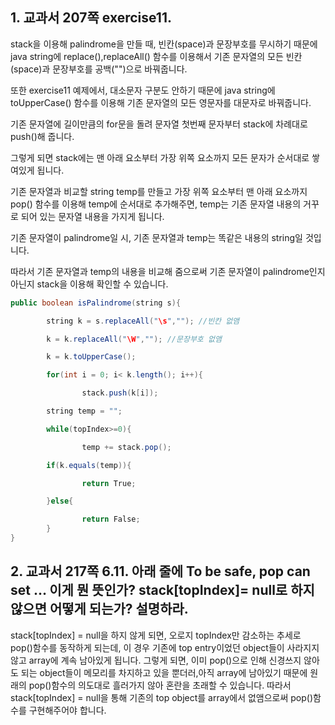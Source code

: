 ## 1. 교과서 207쪽 exercise11.

stack을 이용해 palindrome을 만들 때,
빈칸(space)과 문장부호를 무시하기 때문에 java string에 replace(),replaceAll() 함수를 이용해서 기존 문자열의 
모든 빈칸(space)과 문장부호를 공백("")으로 바꿔줍니다.

또한 exercise11 예제에서, 대소문자 구분도 안하기 때문에 java string에 toUpperCase() 함수를 이용해 기존 문자열의 모든 영문자를 대문자로 바꿔줍니다.

기존 문자열에 길이만큼의 for문을 돌려 문자열 첫번째 문자부터 stack에 차례대로 push()해 줍니다.

그렇게 되면 stack에는 맨 아래 요소부터 가장 위쪽 요소까지 모든 문자가 순서대로 쌓여있게 됩니다.

기존 문자열과 비교할 string temp를 만들고 가장 위쪽 요소부터 맨 아래 요소까지 pop() 함수를 이용해 temp에 순서대로 추가해주면,
temp는 기존 문자열 내용의 거꾸로 되어 있는 문자열 내용을 가지게 됩니다.

기존 문자열이 palindrome일 시, 기존 문자열과 temp는 똑같은 내용의 string일 것입니다.

따라서 기존 문자열과 temp의 내용을 비교해 줌으로써 기존 문자열이 palindrome인지 아닌지 stack을 이용해 확인할 수 있습니다.

```java
public boolean isPalindrome(string s){

        string k = s.replaceAll("\s",""); //빈칸 없앰

        k = k.replaceAll("\W",""); //문장부호 없앰

        k = k.toUpperCase();

        for(int i = 0; i< k.length(); i++){

                stack.push(k[i]);

        string temp = "";

        while(topIndex>=0){

                temp += stack.pop();

        if(k.equals(temp)){

                return True;

        }else{

                return False;
        }
}
```



## 2. 교과서 217쪽 6.11. 아래 줄에 To be safe, pop can set … 이게 뭔 뜻인가? stack[topIndex]= null로 하지 않으면 어떻게 되는가? 설명하라.

stack[topIndex] = null을 하지 않게 되면, 오로지 topIndex만 감소하는 추세로 pop()함수를 동작하게 되는데,
이 경우 기존에 top entry이었던 object들이 사라지지 않고 array에 계속 남아있게 됩니다.
그렇게 되면, 이미 pop()으로 인해 신경쓰지 않아도 되는 object들이 메모리를 차지하고 있을 뿐더러,아직 array에 남아있기 때문에 
원래의 pop()함수의 의도대로 흘러가지 않아 혼란을 초래할 수 있습니다. 
따라서 stack[topIndex] = null을 통해 기존의 top object를 array에서 없앰으로써 pop()함수를 구현해주어야 합니다. 
